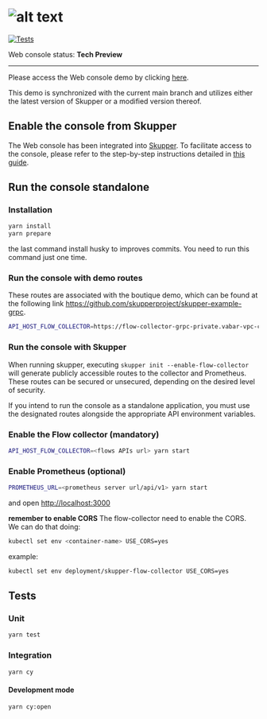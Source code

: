 # ![alt text](https://user-images.githubusercontent.com/79913332/225248562-80d8f046-dba6-4b1e-94d2-75b4ece046f0.png)

[![Tests](https://github.com/skupperproject/skupper-console/actions/workflows/skupper-console.yml/badge.svg)](https://github.com/skupperproject/skupper-console/actions/workflows/skupper-console.yml)


Web console status: **Tech Preview**

---

Please access the Web console demo by clicking [here](https://skupper-console-vry5.vercel.app/#/topology).

This demo is synchronized with the current main branch and utilizes either the latest version of Skupper or a modified version thereof.

## Enable the console from Skupper

The Web console has been integrated into [Skupper](https://github.com/skupperproject/skupper). To facilitate access to the console, please refer to the step-by-step instructions detailed in [this guide](https://github.com/skupperproject/skupper-docs/blob/main/modules/console/pages/flow-console.adoc).

## Run the console standalone

### Installation

```bash
yarn install
yarn prepare
```

the last command install husky to improves commits. You need to run this command just one time.

### Run the console with demo routes

 These routes are associated with the boutique demo, which can be found at the following link <https://github.com/skupperproject/skupper-example-grpc>.

```bash
API_HOST_FLOW_COLLECTOR=https://flow-collector-grpc-private.vabar-vpc-cluster-153f1de160110098c1928a6c05e19444-0000.eu-gb.containers.appdomain.cloud PROMETHEUS_URL=https://prometheus-grpc-private.vabar-vpc-cluster-153f1de160110098c1928a6c05e19444-0000.eu-gb.containers.appdomain.cloud/api/v1 yarn start
```

### Run the console with Skupper

When running skupper, executing `skupper init --enable-flow-collector` will generate publicly accessible routes to the collector and Prometheus. These routes can be secured or unsecured, depending on the desired level of security.

If you intend to run the console as a standalone application, you must use the designated routes alongside the appropriate API environment variables.

### Enable the Flow collector (mandatory)

```bash
API_HOST_FLOW_COLLECTOR=<flows APIs url> yarn start
```

### Enable Prometheus (optional)

```bash
PROMETHEUS_URL=<prometheus server url/api/v1> yarn start
```

and open <http://localhost:3000>

**remember to enable CORS**
The flow-collector need to enable the CORS. We can do that doing:

```bash
kubectl set env <container-name> USE_CORS=yes
```

example:

```bash
kubectl set env deployment/skupper-flow-collector USE_CORS=yes
```

## Tests

### Unit

```bash
yarn test
```

### Integration

```bash
yarn cy
```

#### Development mode

```bash
yarn cy:open
```
